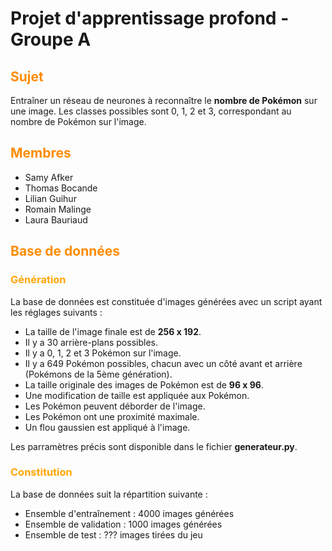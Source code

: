 # Projet d'apprentissage profond - Groupe A

## <span style="color:darkorange">Sujet</span>
Entraîner un réseau de neurones à reconnaître le **nombre de Pokémon** sur une image. Les classes possibles sont 0, 1, 2 et 3, correspondant au nombre de Pokémon sur l'image.

## <span style="color:darkorange">Membres</span>
- Samy Afker
- Thomas Bocande
- Lilian Guihur
- Romain Malinge
- Laura Bauriaud

## <span style="color:darkorange">Base de données</span>

### <span style="color:orange">Génération</span>

La base de données est constituée d'images générées avec un script ayant les réglages suivants :
- La taille de l'image finale est de **256 x 192**.
- Il y a 30 arrière-plans possibles.
- Il y a 0, 1, 2 et 3 Pokémon sur l'image.
- Il y a 649 Pokémon possibles, chacun avec un côté avant et arrière (Pokémons de la 5ème génération).
- La taille originale des images de Pokémon est de **96 x 96**.
- Une modification de taille est appliquée aux Pokémon.
- Les Pokémon peuvent déborder de l'image.
- Les Pokémon ont une proximité maximale.
- Un flou gaussien est appliqué à l'image.

Les parramètres précis sont disponible dans le fichier **generateur.py**.

### <span style="color:orange">Constitution</span>
La base de données suit la répartition suivante :
- Ensemble d'entraînement : 4000 images générées
- Ensemble de validation : 1000 images générées
- Ensemble de test : ??? images tirées du jeu
